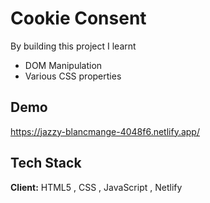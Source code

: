 
# Cookie Consent

By building this project I learnt
 - DOM Manipulation
 -  Various CSS properties


## Demo

https://jazzy-blancmange-4048f6.netlify.app/


## Tech Stack

**Client:** HTML5 , CSS , JavaScript , Netlify

